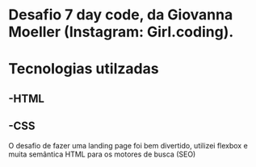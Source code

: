 # Desafio 7 day code, da Giovanna Moeller (Instagram: Girl.coding).

# Tecnologias utilzadas
## -HTML
## -CSS

O desafio de fazer uma landing page foi bem divertido, utilizei flexbox e muita semântica HTML para os motores de busca (SEO)
